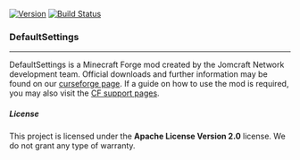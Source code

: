 [![Version](https://badgen.net/https/apiv1.jomcraft.net/stats/defaultsettings/endpoint?cache=3600)](https://gitlab.com/jomcraft-sources/defaultsettings) [![Build Status](https://gitlab.com/jomcraft-sources/defaultsettings/badges/1.15.2/pipeline.svg)](https://gitlab.com/jomcraft-sources/defaultsettings/tree/1.15.2)

### DefaultSettings

---

DefaultSettings is a Minecraft Forge mod created by the Jomcraft Network development team. Official downloads and further information may be found on our [curseforge page](https://www.curseforge.com/minecraft/mc-mods/defaultsettings). If a guide on how to use the mod is required, you may also visit the [CF support pages](https://www.curseforge.com/minecraft/mc-mods/defaultsettings/pages/usage).

##### License

This project is licensed under the **Apache License Version 2.0** license. We do not grant any type of warranty.
